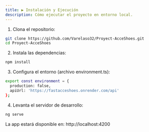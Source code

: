 ```yaml
---
title: ▶️ Instalación y Ejecución
description: Cómo ejecutar el proyecto en entorno local.
---
```


1. Clona el repositorio:

```bash
git clone https://github.com/Varelaso32/Proyect-AcceShoes.git
cd Proyect-AcceShoes
```

2. Instala las dependencias:

```bash
npm install
```

3. Configura el entorno (archivo environment.ts):

```bash
export const environment = {
  production: false,
  apiUrl: 'https://fastacceshoes.onrender.com/api'
};
```

4. Levanta el servidor de desarrollo:

```bash
ng serve
```

La app estará disponible en: http://localhost:4200
